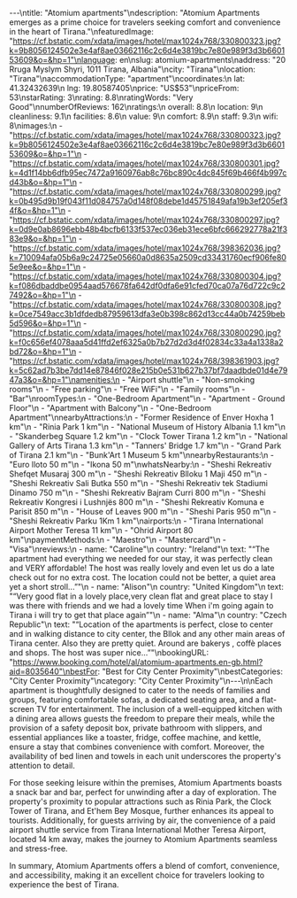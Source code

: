 ---\ntitle: "Atomium apartments"\ndescription: "Atomium Apartments emerges as a prime choice for travelers seeking comfort and convenience in the heart of Tirana."\nfeaturedImage: "https://cf.bstatic.com/xdata/images/hotel/max1024x768/330800323.jpg?k=9b8056124502e3e4af8ae03662116c2c6d4e3819bc7e80e989f3d3b660153609&o=&hp=1"\nlanguage: en\nslug: atomium-apartments\naddress: "20 Rruga Myslym Shyri, 1011 Tirana, Albania"\ncity: "Tirana"\nlocation: "Tirana"\naccommodationType: "apartment"\ncoordinates:\n  lat: 41.32432639\n  lng: 19.80587405\nprice: "US$53"\npriceFrom: 53\nstarRating: 3\nrating: 8.8\nratingWords: "Very Good"\nnumberOfReviews: 162\nratings:\n  overall: 8.8\n  location: 9\n  cleanliness: 9.1\n  facilities: 8.6\n  value: 9\n  comfort: 8.9\n  staff: 9.3\n  wifi: 8\nimages:\n  - "https://cf.bstatic.com/xdata/images/hotel/max1024x768/330800323.jpg?k=9b8056124502e3e4af8ae03662116c2c6d4e3819bc7e80e989f3d3b660153609&o=&hp=1"\n  - "https://cf.bstatic.com/xdata/images/hotel/max1024x768/330800301.jpg?k=4d1f14bb6dfb95ec7472a9160976ab8c76bc890c4dc845f69b466f4b997cd43b&o=&hp=1"\n  - "https://cf.bstatic.com/xdata/images/hotel/max1024x768/330800299.jpg?k=0b495d9b19f043f11d084757a0d148f08debe1d45751849afa19b3ef205ef34f&o=&hp=1"\n  - "https://cf.bstatic.com/xdata/images/hotel/max1024x768/330800297.jpg?k=0d9e0ab8696ebb48b4bcfb6133f537ec036eb31ece6bfc666292778a21f383e9&o=&hp=1"\n  - "https://cf.bstatic.com/xdata/images/hotel/max1024x768/398362036.jpg?k=710094afa05b6a9c24725e05660a0d8635a2509cd33431760ecf906fe805e9ee&o=&hp=1"\n  - "https://cf.bstatic.com/xdata/images/hotel/max1024x768/330800304.jpg?k=f086dbaddbe0954aad576678fa642df0dfa6e91cfed70ca07a76d722c9c27492&o=&hp=1"\n  - "https://cf.bstatic.com/xdata/images/hotel/max1024x768/330800308.jpg?k=0ce7549acc3b1dfdedb87959613dfa3e0b398c862d13cc44a0b74259beb5d596&o=&hp=1"\n  - "https://cf.bstatic.com/xdata/images/hotel/max1024x768/330800290.jpg?k=f0c656ef4078aaa5d41ffd2ef6325a0b7b27d2d3d4f02834c33a4a1338a2bd72&o=&hp=1"\n  - "https://cf.bstatic.com/xdata/images/hotel/max1024x768/398361903.jpg?k=5c62ad7b3be7dd14e87846f028e215b0e531b627b37bf7daadbde01d4e7947a3&o=&hp=1"\namenities:\n  - "Airport shuttle"\n  - "Non-smoking rooms"\n  - "Free parking"\n  - "Free WiFi"\n  - "Family rooms"\n  - "Bar"\nroomTypes:\n  - "One-Bedroom Apartment"\n  - "Apartment - Ground Floor"\n  - "Apartment with Balcony"\n  - "One-Bedroom Apartment"\nnearbyAttractions:\n  - "Former Residence of Enver Hoxha 1 km"\n  - "Rinia Park 1 km"\n  - "National Museum of History Albania 1.1 km"\n  - "Skanderbeg Square 1.2 km"\n  - "Clock Tower Tirana 1.2 km"\n  - "National Gallery of Arts Tirana 1.3 km"\n  - "Tanners' Bridge 1.7 km"\n  - "Grand Park of Tirana 2.1 km"\n  - "Bunk'Art 1 Museum 5 km"\nnearbyRestaurants:\n  - "Euro lloto 50 m"\n  - "Ikona 50 m"\nwhatsNearby:\n  - "Sheshi Rekreativ Shefqet Musaraj 300 m"\n  - "Sheshi Rekreativ Blloku 1 Maji 450 m"\n  - "Sheshi Rekreativ Sali Butka 550 m"\n  - "Sheshi Rekreativ tek Stadiumi Dinamo 750 m"\n  - "Sheshi Rekreativ Bajram Curri 800 m"\n  - "Sheshi Rekreativ Kongresi i Lushnjës 800 m"\n  - "Sheshi Rekreativ Komuna e Parisit 850 m"\n  - "House of Leaves 900 m"\n  - "Sheshi Paris 950 m"\n  - "Sheshi Rekreativ Parku 1Km 1 km"\nairports:\n  - "Tirana International Airport Mother Teresa 11 km"\n  - "Ohrid Airport 80 km"\npaymentMethods:\n  - "Maestro"\n  - "Mastercard"\n  - "Visa"\nreviews:\n  - name: "Caroline"\n    country: "Ireland"\n    text: "“The apartment had everything we needed for our stay, it was perfectly clean and VERY affordable! The host was really lovely and even let us do a late check out for no extra cost. The location could not be better, a quiet area yet a short stroll...”"\n  - name: "Alison"\n    country: "United Kingdom"\n    text: "“Very good flat in a lovely place,very clean flat and great place to stay
I was there with friends and we had a lovely time
When i'm going again to Tirana i will try to get that place again”"\n  - name: "Alma"\n    country: "Czech Republic"\n    text: "“Location of the apartments is perfect, close to center and in walking distance to city center, the Bllok and any other main areas of Tirana center. Also they are pretty quiet. Around are bakerys , coffè places and shops.
The host was super nice...”"\nbookingURL: "https://www.booking.com/hotel/al/atomium-apartments.en-gb.html?aid=8035640"\nbestFor: "Best for City Center Proximity"\nbestCategories: "City Center Proximity"\ncategory: "City Center Proximity"\n---\n\nEach apartment is thoughtfully designed to cater to the needs of families and groups, featuring comfortable sofas, a dedicated seating area, and a flat-screen TV for entertainment. The inclusion of a well-equipped kitchen with a dining area allows guests the freedom to prepare their meals, while the provision of a safety deposit box, private bathroom with slippers, and essential appliances like a toaster, fridge, coffee machine, and kettle, ensure a stay that combines convenience with comfort. Moreover, the availability of bed linen and towels in each unit underscores the property's attention to detail.

For those seeking leisure within the premises, Atomium Apartments boasts a snack bar and bar, perfect for unwinding after a day of exploration. The property's proximity to popular attractions such as Rinia Park, the Clock Tower of Tirana, and Et'hem Bey Mosque, further enhances its appeal to tourists. Additionally, for guests arriving by air, the convenience of a paid airport shuttle service from Tirana International Mother Teresa Airport, located 14 km away, makes the journey to Atomium Apartments seamless and stress-free.

In summary, Atomium Apartments offers a blend of comfort, convenience, and accessibility, making it an excellent choice for travelers looking to experience the best of Tirana.